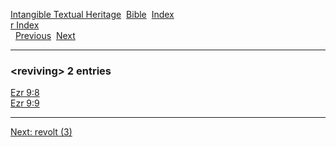[Intangible Textual Heritage](../../index)  [Bible](../index) 
[Index](index)   
[r Index](_r_)  
  [Previous](c09501)  [Next](c09503) 

------------------------------------------------------------------------

### &lt;reviving&gt; 2 entries

[Ezr 9:8](../kjv/ezr009.htm#008)  
[Ezr 9:9](../kjv/ezr009.htm#009)  

------------------------------------------------------------------------

[Next: revolt (3)](c09503)
